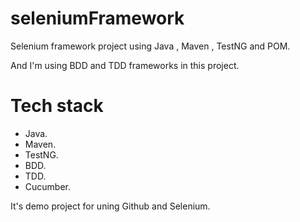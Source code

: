 # seleniumFramework
Selenium framework project using Java , Maven , TestNG and POM.

And I'm using BDD and TDD frameworks in this project.

# Tech stack
- Java.
- Maven.
- TestNG.
- BDD.
- TDD.
- Cucumber.

It's demo project for uning Github and Selenium.
